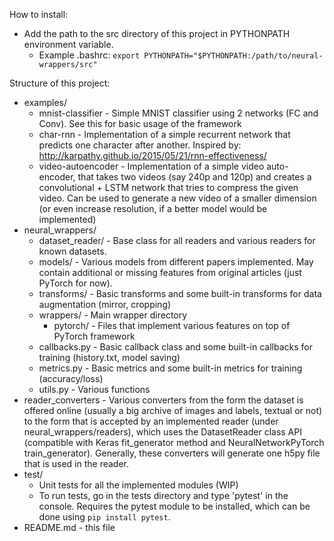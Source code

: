 How to install:
- Add the path to the src directory of this project in PYTHONPATH environment variable.
    - Example .bashrc: `export PYTHONPATH="$PYTHONPATH:/path/to/neural-wrappers/src"`

Structure of this project:
- examples/ 
    - mnist-classifier - Simple MNIST classifier using 2 networks (FC and Conv). See this for basic usage of the framework
    - char-rnn - Implementation of a simple recurrent network that predicts one character after another. Inspired by: http://karpathy.github.io/2015/05/21/rnn-effectiveness/
    - video-autoencoder - Implementation of a simple video auto-encoder, that takes two videos (say 240p and 120p) and creates a convolutional + LSTM network that tries to compress the given video. Can be used to generate a new video of a smaller dimension (or even increase resolution, if a better model would be implemented)
- neural_wrappers/
	- dataset_reader/ - Base class for all readers and various readers for known datasets.
	- models/ - Various models from different papers implemented. May contain additional or missing features from
		original articles (just PyTorch for now).
	- transforms/ - Basic transforms and some built-in transforms for data augmentation (mirror, cropping)
	- wrappers/ - Main wrapper directory
	    - pytorch/ - Files that implement various features on top of PyTorch framework
	- callbacks.py - Basic callback class and some built-in callbacks for training (history.txt, model saving)
	- metrics.py - Basic metrics and some built-in metrics for training (accuracy/loss)
	- utils.py - Various functions
- reader_converters - Various converters from the form the dataset is offered online (usually a big archive of images and labels, textual or not) to the form that is accepted by an implemented reader (under neural_wrappers/readers), which uses the DatasetReader class API (compatible with Keras fit_generator method and NeuralNetworkPyTorch train_generator). Generally, these converters will generate one h5py file that is used in the reader.
- test/
    - Unit tests for all the implemented modules (WIP)
    - To run tests, go in the tests directory and type 'pytest' in the console. Requires the pytest module to be
	 installed, which can be done using `pip install pytest`.
- README.md - this file
